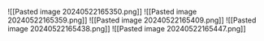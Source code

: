 ![[Pasted image 20240522165350.png]]
![[Pasted image 20240522165359.png]]
![[Pasted image 20240522165409.png]]
![[Pasted image 20240522165438.png]]
![[Pasted image 20240522165447.png]]
